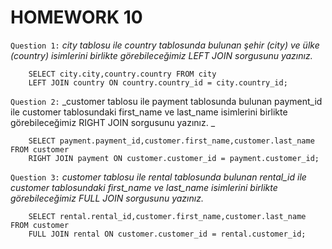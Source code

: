 # HOMEWORK 10

`Question 1:` _city tablosu ile country tablosunda bulunan şehir (city) ve ülke (country) isimlerini birlikte görebileceğimiz LEFT JOIN sorgusunu yazınız._
```
    SELECT city.city,country.country FROM city
    LEFT JOIN country ON country.country_id = city.country_id;
```
`Question 2:` _customer tablosu ile payment tablosunda bulunan payment_id ile customer tablosundaki first_name ve last_name isimlerini birlikte görebileceğimiz RIGHT JOIN sorgusunu yazınız.
_
```
    SELECT payment.payment_id,customer.first_name,customer.last_name FROM customer
    RIGHT JOIN payment ON customer.customer_id = payment.customer_id;
```
`Question 3:` _customer tablosu ile rental tablosunda bulunan rental_id ile customer tablosundaki first_name ve last_name isimlerini birlikte görebileceğimiz FULL JOIN sorgusunu yazınız._
```
    SELECT rental.rental_id,customer.first_name,customer.last_name FROM customer
    FULL JOIN rental ON customer.customer_id = rental.customer_id;
```